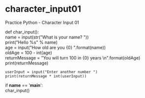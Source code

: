 # character_input01
Practice Python - Character Input 01

def char_input():  
	name = input(str("What is your name? "))  
	print("Hello %s" % name)  
	age = input("How old are you {0} ".format(name))  
	oldAge = 100 - int(age)  
	returnMessage = "You will turn 100 in {0} years \n".format(oldAge)  
	print(returnMessage)  

	userInput = input("Enter another number ")  
	print(returnMessage * int(userInput))  
if __name__ == '__main__':  
	char_input()  
